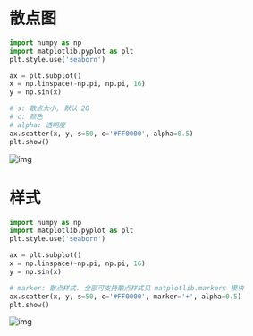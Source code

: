 # 散点图

```py
import numpy as np
import matplotlib.pyplot as plt
plt.style.use('seaborn')

ax = plt.subplot()
x = np.linspace(-np.pi, np.pi, 16)
y = np.sin(x)

# s: 散点大小, 默认 20
# c: 颜色
# alpha: 透明度
ax.scatter(x, y, s=50, c='#FF0000', alpha=0.5)
plt.show()
```

![img](/img/py/plt_scatter/sample.png)

# 样式

```py
import numpy as np
import matplotlib.pyplot as plt
plt.style.use('seaborn')

ax = plt.subplot()
x = np.linspace(-np.pi, np.pi, 16)
y = np.sin(x)

# marker: 散点样式. 全部可支持散点样式见 matplotlib.markers 模块
ax.scatter(x, y, s=50, c='#FF0000', marker='+', alpha=0.5)
plt.show()
```

![img](/img/py/plt_scatter/sample_mark.png)
